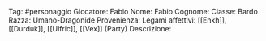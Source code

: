 Tag: #personaggio
Giocatore: Fabio
Nome: Fabio
Cognome: 
Classe: Bardo
Razza: Umano-Dragonide
Provenienza: 
Legami affettivi: [[Enkh]], [[Durduk]], [[Ulfric]], [[Vex]] (Party)
Descrizione: 